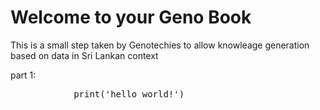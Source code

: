 # Welcome to your Geno Book

This is a small step taken by Genotechies to allow knowleage generation based on data in Sri Lankan context
<html>
  <head>
    <title>An active web page</title>
<!--     <script type="text/x-thebe-config">
      {
        bootstrap: true,
        selector: "pre",
        requestKernel: true,
    binderOptions: {
        repo: "binder-examples/requirements",
        ref: "master",
    },
      }
    </script>
  <script src="https://unpkg.com/thebe@latest/lib/index.js"></script>
     <script >$.getScript("https://unpkg.com/thebe@latest")
    .done(function (script, textStatus) {
           thebelab.events.on("request-kernel")((kernel) => {
    // Find any cells with an initialization tag and ask Thebe to run them when ready
    kernel.requestExecute({code: "import numpy as np"})
    kernel.requestExecute({code: "import matplotlib.pyplot as plt"})
      });
    })
</script> -->
  </head>
  <body>
 part 1:
  <!--   <pre>
    %matplotlib inline
import ipywidgets as widgets
import requests  # Import the requests library
import pandas as pd
import matplotlib.pyplot as plt
import matplotlib as mpl
import seaborn as sns
    </pre>
    Sed do eiusmod tempor incididunt ut labore et dolore magna aliqua:
    <pre data-executable="true">
x = np.linspace(0,10)
plt.plot(x, np.sin(x))
plt.plot(x, np.cos(x))
    </pre> -->
     <pre data-executable>
            print('hello world!')
  </pre>
 <script src="juniper.min.js"></script>
 <script>new Juniper({ repo: 'kanchana-sankalpa/geno-book' })</script>
  </body>
</html>
<!-- 
https://github.com/executablebooks/thebe/blob/65800aa141f708476e953c080f12ebbadcf8dd2d/docs/_static/html_examples/demo-status-widget.html -->